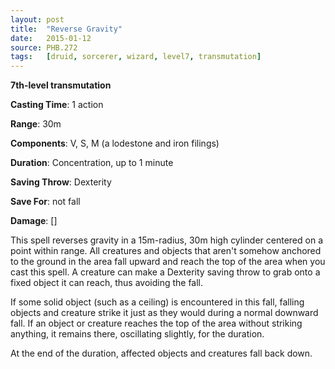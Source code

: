 ```yaml
---
layout: post
title:  "Reverse Gravity"
date:   2015-01-12
source: PHB.272
tags:   [druid, sorcerer, wizard, level7, transmutation]
---
```


**7th-level transmutation**

**Casting Time**: 1 action

**Range**: 30m

**Components**: V, S, M (a lodestone and iron filings)

**Duration**: Concentration, up to 1 minute

**Saving Throw**: Dexterity

**Save For**: not fall

**Damage**: []

This spell reverses gravity in a 15m-radius, 30m high cylinder centered on a point within range. All creatures and objects that aren't somehow anchored to the ground in the area fall upward and reach the top of the area when you cast this spell. A creature can make a Dexterity saving throw to grab onto a fixed object it can reach, thus avoiding the fall.

If some solid object (such as a ceiling) is encountered in this fall, falling objects and creature strike it just as they would during a normal downward fall. If an object or creature reaches the top of the area without striking anything, it remains there, oscillating slightly, for the duration.

At the end of the duration, affected objects and creatures fall back down.
